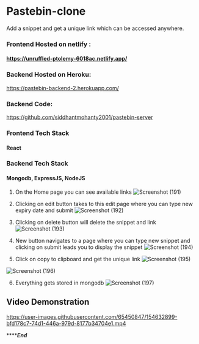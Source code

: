 # Pastebin-clone

Add a snippet and get a unique link which can be accessed anywhere.

### Frontend Hosted on  netlify :

#### https://unruffled-ptolemy-6018ac.netlify.app/

### Backend Hosted on Heroku:
https://pastebin-backend-2.herokuapp.com/

### Backend Code: 
https://github.com/siddhantmohanty2001/pastebin-server



### Frontend Tech Stack
#### React

### Backend Tech Stack
#### Mongodb, ExpressJS, NodeJS

1. On the Home page you can see available links
![Screenshot (191)](https://user-images.githubusercontent.com/65450847/154574806-b68c23ac-3ddc-463c-ade0-b0c9a83c3eac.png)

2. Clicking on edit button takes to this edit page where you can type new expiry date and submit
![Screenshot (192)](https://user-images.githubusercontent.com/65450847/154575515-7d7bea20-2ec3-4971-b36a-b2038da4a537.png)

3. Clicking on delete button will delete the snippet and link
![Screenshot (193)](https://user-images.githubusercontent.com/65450847/154575773-0c6c7112-3274-4c1a-ac3b-afdb5497438b.png)

4. New button navigates to a page where you can type new snippet and clicking on submit leads you to display the snippet
![Screenshot (194)](https://user-images.githubusercontent.com/65450847/154576143-bce4686f-cb1f-4a13-9c26-7d3cbdb0867d.png)

5. Click on copy to clipboard and get the unique link
![Screenshot (195)](https://user-images.githubusercontent.com/65450847/154576378-76668ec1-4e86-4140-a62b-2b8084114230.png)

![Screenshot (196)](https://user-images.githubusercontent.com/65450847/154576583-b7d1bb85-1707-4a25-8956-ec47b0c7dbe0.png)

6. Everything gets stored in mongodb
![Screenshot (197)](https://user-images.githubusercontent.com/65450847/154577215-ffa61a63-e219-496d-bba0-c80e3bbbf661.png)

## Video Demonstration

https://user-images.githubusercontent.com/65450847/154632899-bfd178c7-74d1-446a-979d-8177b34704e1.mp4



*****************End*************



